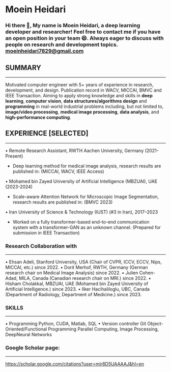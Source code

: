 # Moein Heidari

### Hi there 👋, My name is Moein Heidari, a deep learning developer and researcher! Feel free to contact me if you have an open position in your team 😄. Always eager to discuss with people on research and development topics. moeinheidari7829@gmail.com


## SUMMARY
------------
Motivated computer engineer with 5+ years of experience in research, development, and design. Publication record in WACV, MICCAI, BMVC and IEEE Transaction. Aiming to apply strong knowledge and skills in **deep learning**, **computer vision**, **data structures/algorithms design** and **programming** in real-world industrial problems including, but not limited to, **image/video processing**, **medical image processing**, **data analysis**, and **high-performance computing**.

## EXPERIENCE [SELECTED]
--------------------------
• Remote Research Assistant, RWTH Aachen University, Germany (2021-Present)
 - Deep learning method for medical image analysis, research results are published in: 
 (MICCAI, WACV, IEEE Access)

• Mohamed bin Zayed University of Artificial Intelligence (MBZUAI), UAE (2023-2024)
 - Scale-aware Attention Network for Microscopic Image Segmentation, research results are published in: (BMVC 2023)

• Iran University of Science & Technology (IUST) (#3 in Iran), 2017–2023
 - Worked on a fully transformer-based end-to-end communication system with a transformer-GAN as an unknown channel. 
 (Prepared for submission in IEEE Transaction)

### Research Collaboration with
-------
• Ehsan Adeli, Stanford University, USA (Chair of CVPR, ICCV, ECCV, Nips, MICCAI, etc.) since 2022.
• Dorit Merhof, RWTH, Germany (German research chair on Medical Image Analysis) since 2022.
• Julien Cohen-Adad, MILA, Canada (Canadian research chair on MRI.) since 2022.
• Hisham Cholakkal, MBZUAI, UAE (Mohamed bin Zayed University of Artificial Intelligence.) since 2023.
• Ilker Hacihaliloglu, UBC, Canada (Department of Radiology, Department of Medicine.) since 2023.

### SKILLS
-------
• Programming
 Python, CUDA, Matlab, SQL
• Version controller Git
 Object-Oriented/Functional Programming
 Parallel Computing, Image Processing, DeepNeural Networks

### Google Scholar page:
-------------
https://scholar.google.com/citations?user=mir8D5UAAAAJ&hl=en


